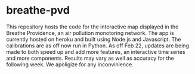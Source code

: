 # breathe-pvd

This repository hosts the code for the interactive map displayed in the Breathe Providence, an air pollution monotoring network. The app is currently hosted on heroku and built using Node.js and Javascript. The calibrations are as off now run in Python. As off Feb 22, updates are being made to both speed up and add more features, an interactive time series and more components. Results may vary as well as accuracy for the following week. We apoligize for any inconvinience. 